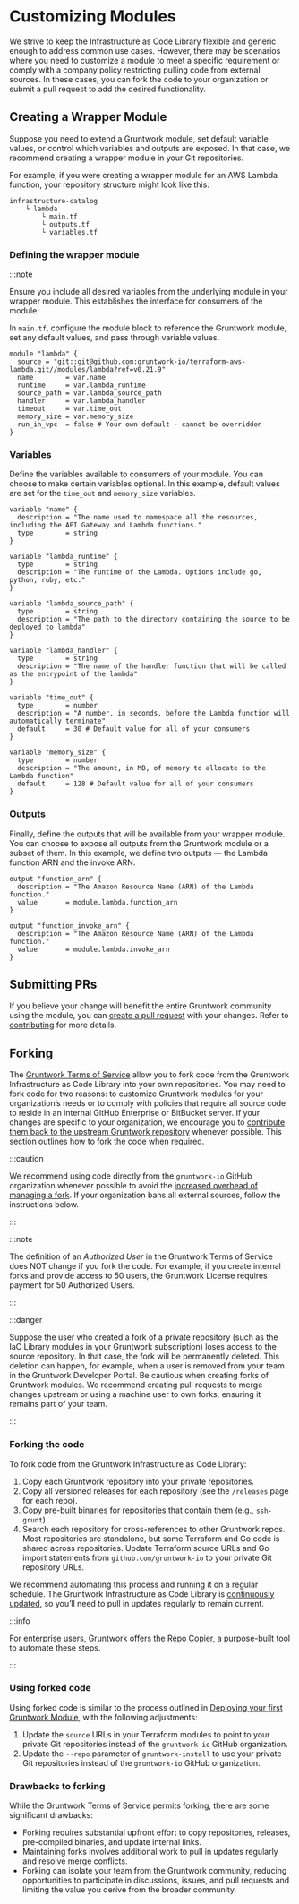 # Customizing Modules

We strive to keep the Infrastructure as Code Library flexible and generic enough to address common use cases. However, there may be scenarios where you need to customize a module to meet a specific requirement or comply with a company policy restricting pulling code from external sources. In these cases, you can fork the code to your organization or submit a pull request to add the desired functionality.

## Creating a Wrapper Module

Suppose you need to extend a Gruntwork module, set default variable values, or control which variables and outputs are exposed. In that case, we recommend creating a wrapper module in your Git repositories.

For example, if you were creating a wrapper module for an AWS Lambda function, your repository structure might look like this:

```
infrastructure-catalog
    └ lambda
        └ main.tf
        └ outputs.tf
        └ variables.tf
```

### Defining the wrapper module


:::note

Ensure you include all desired variables from the underlying module in your wrapper module. This establishes the interface for consumers of the module.

In `main.tf`, configure the module block to reference the Gruntwork module, set any default values, and pass through variable values.


```hcl title=main.tf
module "lambda" {
  source = "git::git@github.com:gruntwork-io/terraform-aws-lambda.git//modules/lambda?ref=v0.21.9"
  name        = var.name
  runtime     = var.lambda_runtime
  source_path = var.lambda_source_path
  handler     = var.lambda_handler
  timeout     = var.time_out
  memory_size = var.memory_size
  run_in_vpc  = false # Your own default - cannot be overridden
}
```

### Variables

Define the variables available to consumers of your module. You can choose to make certain variables optional. In this example, default values are set for the `time_out` and `memory_size` variables.

```hcl title=variables.tf
variable "name" {
  description = "The name used to namespace all the resources, including the API Gateway and Lambda functions."
  type        = string
}

variable "lambda_runtime" {
  type        = string
  description = "The runtime of the Lambda. Options include go, python, ruby, etc."
}

variable "lambda_source_path" {
  type        = string
  description = "The path to the directory containing the source to be deployed to lambda"
}

variable "lambda_handler" {
  type        = string
  description = "The name of the handler function that will be called as the entrypoint of the lambda"
}

variable "time_out" {
  type        = number
  description = "A number, in seconds, before the Lambda function will automatically terminate"
  default     = 30 # Default value for all of your consumers
}

variable "memory_size" {
  type        = number
  description = "The amount, in MB, of memory to allocate to the Lambda function"
  default     = 128 # Default value for all of your consumers
}
```

### Outputs

Finally, define the outputs that will be available from your wrapper module. You can choose to expose all outputs from the Gruntwork module or a subset of them. In this example, we define two outputs — the Lambda function ARN and the invoke ARN.


```hcl title=outputs.tf
output "function_arn" {
  description = "The Amazon Resource Name (ARN) of the Lambda function."
  value       = module.lambda.function_arn
}

output "function_invoke_arn" {
  description = "The Amazon Resource Name (ARN) of the Lambda function."
  value       = module.lambda.invoke_arn
}
```

## Submitting PRs

If you believe your change will benefit the entire Gruntwork community using the module, you can [create a pull request](https://help.github.com/articles/creating-a-pull-request/) with your changes. Refer to [contributing](/2.0/docs/library/guides/contributing) for more details.

## Forking

The [Gruntwork Terms of Service](https://gruntwork.io/terms/) allow you to fork code from the Gruntwork Infrastructure as Code Library into your own repositories. You may need to fork code for two reasons: to customize Gruntwork modules for your organization’s needs or to comply with policies that require all source code to reside in an internal GitHub Enterprise or BitBucket server. If your changes are specific to your organization, we encourage you to [contribute them back to the upstream Gruntwork repository](/2.0/docs/library/guides/contributing) whenever possible. This section outlines how to fork the code when required.

:::caution

We recommend using code directly from the `gruntwork-io` GitHub organization whenever possible to avoid the [increased overhead of managing a fork](#drawbacks-to-forking). If your organization bans all external sources, follow the instructions below.

:::

:::note

The definition of an _Authorized User_ in the Gruntwork Terms of Service does NOT change if you fork the code. For example, if you create internal forks and provide access to 50 users, the Gruntwork License requires payment for 50 Authorized Users.

:::

:::danger

Suppose the user who created a fork of a private repository (such as the IaC Library modules in your Gruntwork subscription) loses access to the source repository. In that case, the fork will be permanently deleted. This deletion can happen, for example, when a user is removed from your team in the Gruntwork Developer Portal. Be cautious when creating forks of Gruntwork modules. We recommend creating pull requests to merge changes upstream or using a machine user to own forks, ensuring it remains part of your team.

:::

### Forking the code

To fork code from the Gruntwork Infrastructure as Code Library:

1. Copy each Gruntwork repository into your private repositories.
2. Copy all versioned releases for each repository (see the `/releases` page for each repo).
3. Copy pre-built binaries for repositories that contain them (e.g., `ssh-grunt`).
4. Search each repository for cross-references to other Gruntwork repos. Most repositories are standalone, but some Terraform and Go code is shared across repositories. Update Terraform source URLs and Go import statements from `github.com/gruntwork-io` to your private Git repository URLs.

We recommend automating this process and running it on a regular schedule. The Gruntwork Infrastructure as Code Library is [continuously updated](/guides/stay-up-to-date/), so you’ll need to pull in updates regularly to remain current.

:::info

For enterprise users, Gruntwork offers the [Repo Copier](https://github.com/gruntwork-io/repo-copier), a purpose-built tool to automate these steps.

:::

### Using forked code

Using forked code is similar to the process outlined in [Deploying your first Gruntwork Module](/2.0/docs/library/tutorials/deploying-your-first-gruntwork-module), with the following adjustments:

1. Update the `source` URLs in your Terraform modules to point to your private Git repositories instead of the `gruntwork-io` GitHub organization.
2. Update the `--repo` parameter of `gruntwork-install` to use your private Git repositories instead of the `gruntwork-io` GitHub organization.

### Drawbacks to forking

While the Gruntwork Terms of Service permits forking, there are some significant drawbacks:

- Forking requires substantial upfront effort to copy repositories, releases, pre-compiled binaries, and update internal links.
- Maintaining forks involves additional work to pull in updates regularly and resolve merge conflicts.
- Forking can isolate your team from the Gruntwork community, reducing opportunities to participate in discussions, issues, and pull requests and limiting the value you derive from the broader community.
